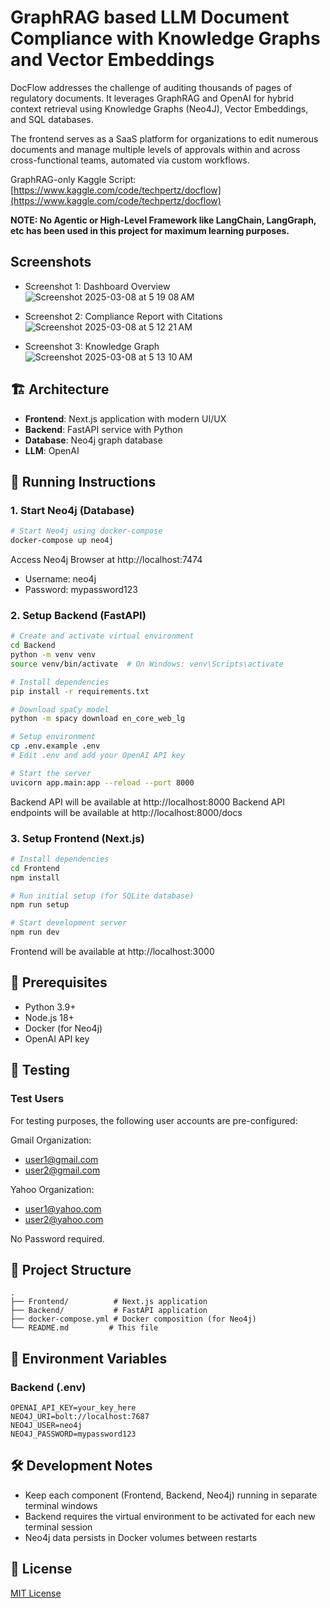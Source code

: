 # GraphRAG based LLM Document Compliance with Knowledge Graphs and Vector Embeddings

DocFlow addresses the challenge of auditing thousands of pages of regulatory documents. It leverages GraphRAG and OpenAI for hybrid context retrieval using Knowledge Graphs (Neo4J), Vector Embeddings, and SQL databases.

The frontend serves as a SaaS platform for organizations to edit numerous documents and manage multiple levels of approvals within and across cross-functional teams, automated via custom workflows.

GraphRAG-only Kaggle Script: [https://www.kaggle.com/code/techpertz/docflow](https://www.kaggle.com/code/techpertz/docflow)

**NOTE: No Agentic or High-Level Framework like LangChain, LangGraph, etc has been used in this project for maximum learning purposes.**

## Screenshots
- Screenshot 1: Dashboard Overview
![Screenshot 2025-03-08 at 5 19 08 AM](https://github.com/user-attachments/assets/2809487c-d9ae-46c5-9b1d-bf0c17972755)

- Screenshot 2: Compliance Report with Citations
![Screenshot 2025-03-08 at 5 12 21 AM](https://github.com/user-attachments/assets/dfb18673-dd0a-4a5d-bdb3-7db9a86ab8a9)

- Screenshot 3: Knowledge Graph
![Screenshot 2025-03-08 at 5 13 10 AM](https://github.com/user-attachments/assets/ad4bd55b-b883-40b8-b735-ac8d7d2419a1)


## 🏗️ Architecture

- **Frontend**: Next.js application with modern UI/UX
- **Backend**: FastAPI service with Python
- **Database**: Neo4j graph database
- **LLM**: OpenAI

## 🚀 Running Instructions

### 1. Start Neo4j (Database)
```bash
# Start Neo4j using docker-compose
docker-compose up neo4j
```
Access Neo4j Browser at http://localhost:7474
- Username: neo4j
- Password: mypassword123

### 2. Setup Backend (FastAPI)
```bash
# Create and activate virtual environment
cd Backend
python -m venv venv
source venv/bin/activate  # On Windows: venv\Scripts\activate

# Install dependencies
pip install -r requirements.txt

# Download spaCy model
python -m spacy download en_core_web_lg

# Setup environment
cp .env.example .env
# Edit .env and add your OpenAI API key

# Start the server
uvicorn app.main:app --reload --port 8000
```
Backend API will be available at http://localhost:8000
Backend API endpoints will be available at http://localhost:8000/docs

### 3. Setup Frontend (Next.js)
```bash
# Install dependencies
cd Frontend
npm install

# Run initial setup (for SQLite database)
npm run setup

# Start development server
npm run dev
```
Frontend will be available at http://localhost:3000

## 📝 Prerequisites

- Python 3.9+
- Node.js 18+
- Docker (for Neo4j)
- OpenAI API key

## 🧪 Testing

### Test Users
For testing purposes, the following user accounts are pre-configured:

Gmail Organization:
- user1@gmail.com
- user2@gmail.com

Yahoo Organization:
- user1@yahoo.com
- user2@yahoo.com

No Password required. 

## 📁 Project Structure

```
.
├── Frontend/          # Next.js application
├── Backend/           # FastAPI application
├── docker-compose.yml # Docker composition (for Neo4j)
└── README.md         # This file
```

## 🔐 Environment Variables

### Backend (.env)
```
OPENAI_API_KEY=your_key_here
NEO4J_URI=bolt://localhost:7687
NEO4J_USER=neo4j
NEO4J_PASSWORD=mypassword123
```

## 🛠️ Development Notes

- Keep each component (Frontend, Backend, Neo4j) running in separate terminal windows
- Backend requires the virtual environment to be activated for each new terminal session
- Neo4j data persists in Docker volumes between restarts

## 📝 License

[MIT License](LICENSE)
